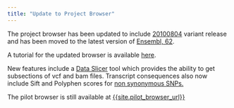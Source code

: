 ```yaml
---
title: "Update to Project Browser"
---
```

                    
The project browser has been updated to include [20100804](ftp://ftp.1000genomes.ebi.ac.uk/vol1/ftp/release/20100804/) variant release and has been moved to the latest version of [Ensembl, 62](http://www.ensembl.org).

A tutorial for the updated browser is available [here](/sites/1000genomes.org/files/documents/1000_genomes_browser_62_tutorial_20110506.doc).

New features include a [Data Slicer]({{site.browser_url}}/tools.html) tool which provides the ability to get subsections of vcf and bam files. Transcript consequences also now include Sift and Polyphen scores for [non synonymous SNPs.]({{site.browser_url}}/Homo_sapiens/Variation/Mappings?db=core;r=6:73933774-73935285;source=dbSNP;v=rs112860401;vdb=variation;vf=15765239)

The pilot browser is still available at [{{site.pilot_browser_url}}]({{site.pilot_browser_url}})
